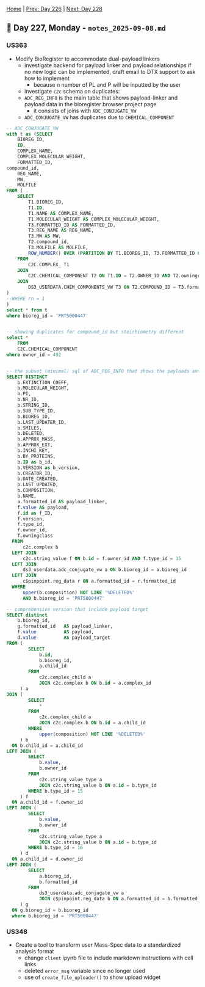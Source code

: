 [Home](../../main.md) | [Prev: Day 226](notes_2025-09-05.md) | [Next: Day 228](./notes_2025-09-09.md)

## 📝 Day 227, Monday - `notes_2025-09-08.md`

### US363
- Modify BioRegister to accommodate dual-payload linkers
    * investigate backend for payload linker and payload relationships if no new logic can be implemented, draft email to DTX support to ask how to implement
        * because n number of PL and P will be inputted by the user
    * investigate `c2c` schema on duplicates:
    * `ADC_REG_INFO` is the main table that shows payload-linker and payload data in the bioregister browser project page
        * it consists of joins with `ADC_CONJUGATE_VW`
    * `ADC_CONJUGATE_VW` has duplicates due to `CHEMICAL_COMPONENT`

```sql
-- ADC_CONJUGATE_VW
with t as (SELECT
    BIOREG_ID,
    ID,
    COMPLEX_NAME,
    COMPLEX_MOLECULAR_WEIGHT,
    FORMATTED_ID,
compound_id,
    REG_NAME,
    MW,
    MOLFILE
FROM (
    SELECT
        T1.BIOREG_ID,
        T1.ID,
        T1.NAME AS COMPLEX_NAME,
        T1.MOLECULAR_WEIGHT AS COMPLEX_MOLECULAR_WEIGHT,
        T3.FORMATTED_ID AS FORMATTED_ID,
        T3.REG_NAME AS REG_NAME,
        T3.MW AS MW,
        T2.compound_id,
        T3.MOLFILE AS MOLFILE,
        ROW_NUMBER() OVER (PARTITION BY T1.BIOREG_ID, T3.FORMATTED_ID ORDER BY T1.ID) as rn
    FROM
        C2C.COMPLEX_ T1
    JOIN
        C2C.CHEMICAL_COMPONENT T2 ON T1.ID = T2.OWNER_ID AND T2.owningclass = 'Complex'
    JOIN
        DS3_USERDATA.CHEM_COMPONENTS_VW T3 ON T2.COMPOUND_ID = T3.formatted_id
)
--WHERE rn = 1
)
select * from t
where bioreg_id = 'PRT5000447'


-- showing duplicates for compound_id but stoichiometry different
select *
    FROM
    C2C.CHEMICAL_COMPONENT
where owner_id = 492


-- the subset (minimal) sql of ADC_REG_INFO that shows the payloads and payload-linkers
SELECT DISTINCT
    b.EXTINCTION_COEFF,
    b.MOLECULAR_WEIGHT,
    b.PI,
    b.NR_ID,
    b.STRING_ID,
    b.SUB_TYPE_ID,
    b.BIOREG_ID,
    b.LAST_UPDATER_ID,
    b.SMILES,
    b.DELETED,
    b.APPROX_MASS,
    b.APPROX_EXT,
    b.INCHI_KEY,
    b.BY_PROTEINS,
    b.ID as b_id,
    b.VERSION as b_version,
    b.CREATOR_ID,
    b.DATE_CREATED,
    b.LAST_UPDATED,
    b.COMPOSITION,
    b.NAME,
    a.formatted_id AS payload_linker,
    f.value AS payload,
    f.id as f_ID,
    f.version,
    f.type_id,
    f.owner_id,
    f.owningclass
  FROM 
      c2c.complex b
  LEFT JOIN 
      c2c.string_value f ON b.id = f.owner_id AND f.type_id = 15
  LEFT JOIN 
      ds3_userdata.adc_conjugate_vw a ON b.bioreg_id = a.bioreg_id
  LEFT JOIN 
      c$pinpoint.reg_data r ON a.formatted_id = r.formatted_id
  WHERE 
      upper(b.composition) NOT LIKE '%DELETED%'
      AND b.bioreg_id = 'PRT5000447'

-- comprehensive version that include payload target
SELECT distinct
    b.bioreg_id,
    g.formatted_id   AS payload_linker,
    f.value          AS payload,
    d.value          AS payload_target
FROM (
        SELECT
            b.id,
            b.bioreg_id,
            a.child_id
        FROM
            c2c.complex_child a
            JOIN c2c.complex b ON b.id = a.complex_id
     ) a
JOIN (
        SELECT
            *
        FROM
            c2c.complex_child a
            JOIN c2c.complex b ON b.id = a.child_id
        WHERE
            upper(composition) NOT LIKE '%DELETED%'
     ) b
  ON b.child_id = a.child_id
LEFT JOIN (
        SELECT
            b.value,
            b.owner_id
        FROM
            c2c.string_value_type a
            JOIN c2c.string_value b ON a.id = b.type_id
        WHERE b.type_id = 15
     ) f
  ON a.child_id = f.owner_id
LEFT JOIN (
        SELECT
            b.value,
            b.owner_id
        FROM
            c2c.string_value_type a
            JOIN c2c.string_value b ON a.id = b.type_id
        WHERE b.type_id = 16
     ) d
  ON a.child_id = d.owner_id
LEFT JOIN (
        SELECT
            a.bioreg_id,
            b.formatted_id
        FROM
            ds3_userdata.adc_conjugate_vw a
            JOIN c$pinpoint.reg_data b ON a.formatted_id = b.formatted_id
     ) g
  ON g.bioreg_id = b.bioreg_id
  where b.bioreg_id = 'PRT5000447'
```

### US348
- Create a tool to transform user Mass-Spec data to a standardized analysis format
    * change `client` ipynb file to include markdown instructions with cell links
    * deleted `error_msg` variable since no longer used
    * use of `create_file_uploader()` to show upload widget

